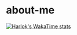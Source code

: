 # about-me

[![Harlok's WakaTime stats](https://github-readme-stats.vercel.app/api/wakatime?username=d4ea8ef1-a584-4cea-aa7c-6026180a901b)](https://github.com/sakibb7/github-readme-stats)


